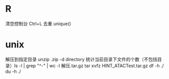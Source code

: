 # R
清空控制台 Ctrl+L
去重 unique()
# unix
解压到指定目录 unzip .zip -d directory
统计当前目录下文件的个数（不包括目录）ls -l | grep "^-" | wc -l
解压.tar.gz tar xvfz HINT_ATACTest.tar.gz
df -h ./ 
du -h ./

<!--stackedit_data:
eyJoaXN0b3J5IjpbMTQxMDcxMjU2MywxMjg0NzIyNDc4LDMwMz
Q4NzQ3NiwtMTk3OTM5OTYzNCwtNjk1ODMzODYyLC0xMDg4ODcy
NTAwXX0=
-->